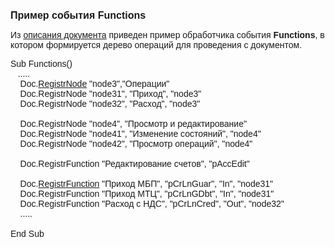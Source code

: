 ﻿<html>
<head>
<title>Functions</title>
</head>

<body>

<p><font size="3" face="Arial"><strong>Пример события Functions</strong></font></p>

<p><font face="Arial">Из <a href="../Defs/doc.html">описания документа</a> 
приведен пример обработчика события
<strong>Functions</strong>, в котором формируется дерево операций для проведения 
с документом. </font></p>

<p><font face="Arial">Sub Functions() <br>
&nbsp;&nbsp; .....&nbsp;&nbsp;&nbsp; <br>
&nbsp;&nbsp;&nbsp; Doc.<a href="../Functions/ASDOC/RegistrNode.html">RegistrNode</a>
&quot;node3&quot;,&quot;Операции&quot;<br>
&nbsp;&nbsp;&nbsp; Doc.RegistrNode &quot;node31&quot;, &quot;Приход&quot;, &quot;node3&quot;<br>
&nbsp;&nbsp;&nbsp; Doc.RegistrNode &quot;node32&quot;, &quot;Расход&quot;, &quot;node3&quot;<br>
<br>
&nbsp;&nbsp;&nbsp; Doc.RegistrNode &quot;node4&quot;, &quot;Просмотр и редактирование&quot;<br>
&nbsp;&nbsp;&nbsp; Doc.RegistrNode &quot;node41&quot;, &quot;Изменение состояний&quot;, &quot;node4&quot;<br>
&nbsp;&nbsp;&nbsp; Doc.RegistrNode &quot;node42&quot;, &quot;Просмотр операций&quot;, &quot;node4&quot;<br>
<br>
&nbsp;&nbsp;&nbsp; Doc.RegistrFunction &quot;Редактирование счетов&quot;, &quot;pAccEdit&quot;<br>
&nbsp;&nbsp;&nbsp; <br>
&nbsp;&nbsp;&nbsp; Doc.<a href="../Functions/ASDOC/RegistrFunction.html">RegistrFunction</a>
&quot;Приход МБП&quot;, &quot;pCrLnGuar&quot;, &quot;In&quot;, &quot;node31&quot;<br>
&nbsp;&nbsp;&nbsp; Doc.RegistrFunction &quot;Приход МТЦ&quot;, &quot;pCrLnGDbt&quot;, &quot;In&quot;, &quot;node31&quot;<br>
&nbsp;&nbsp;&nbsp; Doc.RegistrFunction &quot;Расход с НДС&quot;, &quot;pCrLnCred&quot;, &quot;Out&quot;, 
&quot;node32&quot;<br>
&nbsp;&nbsp;&nbsp; .....<br>
<br>
End Sub</font></p>

<p>&nbsp;</p>
</body>
</html>

